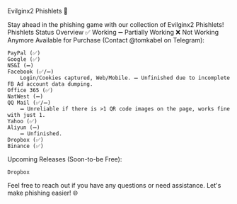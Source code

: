 Evilginx2 Phishlets 🎣

Stay ahead in the phishing game with our collection of Evilginx2 Phishlets!
Phishlets Status Overview
✅ Working	➖ Partially Working	❌ Not Working Anymore
Available for Purchase (Contact @tomkabel on Telegram):

    PayPal (✅)
    Google (✅)
    NS&I (➖)
    Facebook (✅/➖)
        Login/Cookies captured, Web/Mobile. ➖ Unfinished due to incomplete FB Ad account data dumping.
    Office 365 (✅)
    NatWest (➖)
    QQ Mail (✅/➖)
        ➖ Unreliable if there is >1 QR code images on the page, works fine with just 1.
    Yahoo (✅)
    Aliyun (➖)
        ➖ Unfinished.
    Dropbox (✅)
    Binance (✅)

Upcoming Releases (Soon-to-be Free):

    Dropbox

Feel free to reach out if you have any questions or need assistance. Let's make phishing easier! 🌐
